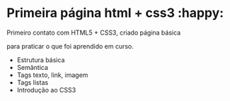 # Primeira página  html + css3 :happy:

Primeiro contato com HTML5 + CSS3, criado página básica

para praticar o que foi aprendido em curso.



- Estrutura básica
- Semântica
- Tags texto, link, imagem
- Tags listas
- Introdução ao CSS3